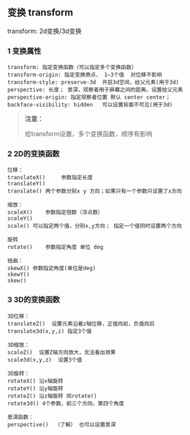 ## 变换 transform
transform: 2d变换/3d变换
### 1 变换属性

```
transform: 指定变换函数（可以指定多个变换函数）
transform-origin: 指定变换原点， 1~3个值  对位移不影响
transform-style: preserve-3d  开启3d空间，给父元素(用于3d)
perspective: 长度； 景深，观察者用于屏幕之间的距离。设置给父元素
perspective-origin: 指定观察者位置 默认 center center；
backface-visibility: hidden   可以设置背面不可见(用于3d)
```

> **注意：**
>
> 给transform设置，多个变换函数，顺序有影响

### 2 2D的变换函数

```
位移：
translateX()	 参数指定长度
translateY()
translate() 两个参数分别x y 方向；如果只有一个参数只设置了x方向

缩放：
scaleX()	参数指定倍数（浮点数）
scaleY()
scale() 可以指定两个值，分别x,y方向； 指定一个值同时设置两个方向

旋转
rotate()    参数指定角度 单位 deg

扭曲：
skewX()	参数指定角度(单位是deg)
skewY()
skew()
```





### 3 3D的变换函数
```
3D位移：
translateZ()  设置元素沿着z轴位移，正值向前，负值向后
translate3d(x,y,z) 指定3个值

3D缩放：
scaleZ()  设置Z轴方向放大，无法看出效果
scale3d(x,y,z)  设置3个值

3D旋转：
rotateX() 沿x轴旋转
rotateY() 沿y轴旋转
rotateZ() 沿z轴旋转 同rotate()
rotate3d() 4个参数，前三个方向，第四个角度

景深函数：
perspective()  （了解） 也可以设置景深
```
